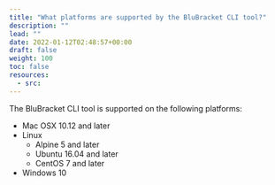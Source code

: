 ```yaml
---
title: "What platforms are supported by the BluBracket CLI tool?"
description: ""
lead: ""
date: 2022-01-12T02:48:57+00:00
draft: false
weight: 100
toc: false
resources:
  - src:
---
```


The BluBracket CLI tool is supported on the following platforms:

- Mac OSX 10.12 and later
- Linux
  - Alpine 5 and later
  - Ubuntu 16.04 and later
  - CentOS 7 and later
- Windows 10
